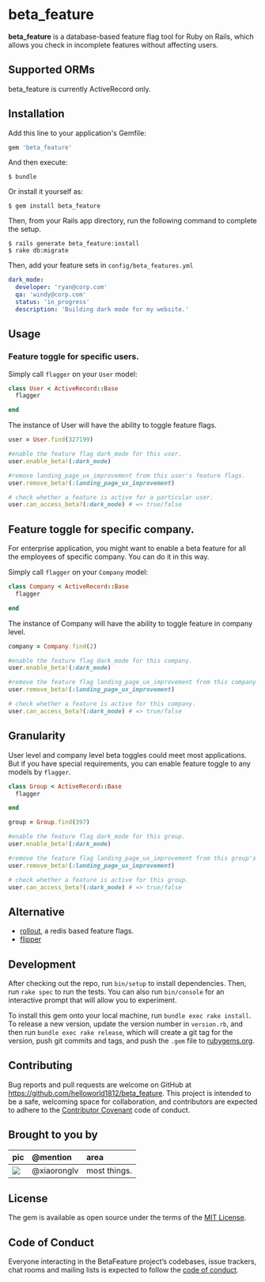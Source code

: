 # beta_feature

**beta_feature** is a database-based feature flag tool for Ruby on Rails, which allows you check in incomplete features without affecting users.


## Supported ORMs

beta_feature is currently ActiveRecord only.


## Installation

Add this line to your application's Gemfile:

```ruby
gem 'beta_feature'
```

And then execute:

    $ bundle

Or install it yourself as:

    $ gem install beta_feature


Then, from your Rails app directory, run the following command to complete the setup.


    $ rails generate beta_feature:install
    $ rake db:migrate

Then, add your feature sets in `config/beta_features.yml`

```yml
dark_mode:
  developer: 'ryan@corp.com'
  qa: 'windy@corp.com'
  status: 'in_progress'
  description: 'Building dark mode for my website.'
```


## Usage

### Feature toggle for specific users.

Simply call `flagger` on your `User` model:

```ruby
class User < ActiveRecord::Base
  flagger

end

```

The instance of User will have the ability to toggle feature flags.


```ruby
user = User.find(327199)

#enable the feature flag dark_mode for this user.
user.enable_beta!(:dark_mode)

#remove landing_page_ux_improvement from this user's feature flags.
user.remove_beta!(:landing_page_ux_improvement)

# check whether a feature is active for a particular user.
user.can_access_beta?(:dark_mode) # => true/false
```


## Feature toggle for specific company.

For enterprise application, you might want to enable a beta feature for all the employees of specific company. You can do it in this way.

Simply call `flagger` on your `Company` model:

```ruby
class Company < ActiveRecord::Base
  flagger

end
```

The instance of Company will have the ability to toggle feature in company level.

```ruby
company = Company.find(2)

#enable the feature flag dark_mode for this company.
user.enable_beta!(:dark_mode)

#remove the feature flag landing_page_ux_improvement from this company's feature flags.
user.remove_beta!(:landing_page_ux_improvement)

# check whether a feature is active for this company.
user.can_access_beta?(:dark_mode) # => true/false
```


## Granularity

User level and company level beta toggles could meet most applications. But if you have special requirements, you can enable feature toggle to any models by `flagger`.



```ruby
class Group < ActiveRecord::Base
  flagger

end

group = Group.find(397)

#enable the feature flag dark_mode for this group.
user.enable_beta!(:dark_mode)

#remove the feature flag landing_page_ux_improvement from this group's feature flags.
user.remove_beta!(:landing_page_ux_improvement)

# check whether a feature is active for this group.
user.can_access_beta?(:dark_mode) # => true/false
```



## Alternative

- [rollout](https://github.com/fetlife/rollout), a redis based feature flags.
- [flipper](https://github.com/jnunemaker/flipper)


## Development

After checking out the repo, run `bin/setup` to install dependencies. Then, run `rake spec` to run the tests. You can also run `bin/console` for an interactive prompt that will allow you to experiment.

To install this gem onto your local machine, run `bundle exec rake install`. To release a new version, update the version number in `version.rb`, and then run `bundle exec rake release`, which will create a git tag for the version, push git commits and tags, and push the `.gem` file to [rubygems.org](https://rubygems.org).

## Contributing

Bug reports and pull requests are welcome on GitHub at https://github.com/helloworld1812/beta_feature. This project is intended to be a safe, welcoming space for collaboration, and contributors are expected to adhere to the [Contributor Covenant](http://contributor-covenant.org) code of conduct.

## Brought to you by

| pic | @mention | area |
|:--|:--|:--|
| ![](https://avatars2.githubusercontent.com/u/1224077?s=64) | @xiaoronglv | most things. |


## License

The gem is available as open source under the terms of the [MIT License](https://opensource.org/licenses/MIT).

## Code of Conduct

Everyone interacting in the BetaFeature project’s codebases, issue trackers, chat rooms and mailing lists is expected to follow the [code of conduct](https://github.com/[USERNAME]/beta_feature/blob/master/CODE_OF_CONDUCT.md).
